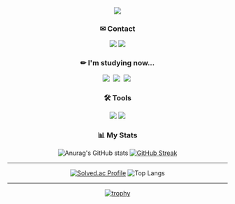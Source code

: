 <div align="center">
  <img src="https://i0.wp.com/www.printmag.com/wp-content/uploads/2021/02/4cbe8d_f1ed2800a49649848102c68fc5a66e53mv2.gif?fit=476%2C280&ssl=1" />
</div>

<div align="center">
<h3>✉ Contact</h3>
<a href="https://www.instagram.com/hamdragon_mk?igsh=YXB1OTYxcDhxdmR0&utm_source=qr" target="_blank"><img src="https://img.shields.io/badge/hamdragon_mk-E4405F?style=flat-square&logo=instagram&logoColor=FFFFFF"/></a>
<a href="https://www.google.com/gmail/about/" target="_blank"><img src="https://img.shields.io/badge/infinitelove367@gmail.com-EAEAEA?style=flat-square&logo=gmail&logoColor=EA4335"/></a>
</div>

<div align="center">
  <h3>✏ I'm studying now...</h3>
  <img src="https://img.shields.io/badge/React.JS-61DAFB?style=for-the-badge&logo=react&logoColor=white" />&nbsp
  <img src="https://img.shields.io/badge/Vue.js-FFFFFF?style=for-the-badge&logo=vuedotjs&logoColor=4FC08D" />&nbsp
  <img src="https://img.shields.io/badge/Django-092E20?style=for-the-badge&logo=django&logoColor=white" />&nbsp
</div>

<div align="center">
  <h3>🛠 Tools</h3>
  <a href="https://lab.ssafy.com/infinitelove367" target="_blank"><img src="https://img.shields.io/badge/infinitelove367-000000?style=flat-square&logo=gitlab&logoColor=FC6D26"/></a>
  <a href="https://github.com/mkkim68/TIL" target="_blank"><img src="https://img.shields.io/badge/TODAY_I_LEARNED-181717?style=flat-square&logo=github&logoColor=FFFFFF"/></a>
</div>

<div align="center">
  <h3>📊 My Stats</h3>
  
  ![Anurag's GitHub stats](https://github-readme-stats.vercel.app/api?username=mkkim68&show_icons=true&theme=nord)
  [![GitHub Streak](https://streak-stats.demolab.com?user=mkkim68&theme=dark&locale=ko)](https://git.io/streak-stats)
  ___
  [![Solved.ac Profile](http://mazassumnida.wtf/api/v2/generate_badge?boj=kimmk7375)](https://solved.ac/kimmk7375/)
  ![Top Langs](https://github-readme-stats.vercel.app/api/top-langs/?username=mkkim68&layout=compact)
  ___
  [![trophy](https://github-profile-trophy.vercel.app/?username=mkkim68&theme=onedark)](https://github.com/ryo-ma/github-profile-trophy)
  
</div>
